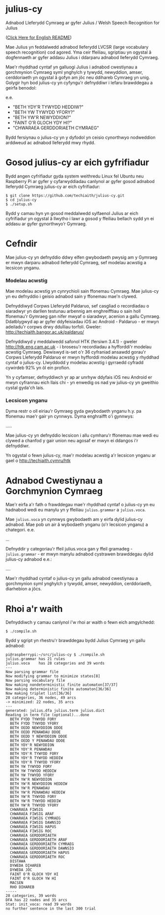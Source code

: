 # julius-cy
Adnabod Lleferydd Cymraeg ar gyfer Julius / Welsh Speech Recognition for Julius

([Click Here for English README](README_en.md))

Mae Julius yn feddalwedd adnabod lleferydd LVCSR (large vocabulary speech recognition) cod agored. Yma ceir ffeiliau, sgriptiau yn ogystal â dogfennaeth ar gyfer addasu Julius i ddarparu adnabod lleferydd Cymraeg.

Mae'r rhyddhad cyntaf yn galluogi Julius i adnabod cwestiynau a gorchmynion Cymraeg syml ynghylch y tywydd, newyddion, amser, cerddoriaeth yn ogystal â gofyn am jôc neu ddihareb Cymraeg yn unig. Golygir hyn bod julius-cy yn cyfyngu'r defnyddiwr i lefaru brawddegau a geirfa benodol:

e.e. 

 - "BETH YDY'R TYWYDD HEDDIW?"
 - "BETH YW TYWYDD YFORY?"
 - "BETH YW'R NEWYDDION?"
 - "FAINT O'R GLOCH YDY HI?"
 - "CHWARAEA GERDDORIAETH CYMRAEG"

Bydd fersiynau o julius-cy yn y dyfodol yn ceisio cynorthwyo nodweddion arddweud ac adnabod lleferydd mwy rhydd. 

# Gosod julius-cy ar eich gyfrifiadur
Bydd angen cyfrifiadur gyda system weithredu Linux fel Ubuntu neu Raspberry Pi ar gyfer y cyfarwyddiadau canlynol ar gyfer gosod adnabod lleferydd Cymraeg julius-cy ar eich cyfrifiadur:

```
$ git clone https://github.com/techiaith/julius-cy.git
$ cd julius-cy
$ ./setup.sh
```

Bydd y camau hyn yn gosod meddalwedd sylfaenol Julius ar eich cyfrifiadur yn ogystal â llwytho i lawr a gosod y ffeiliau bellach sydd yn ei addasu ar gyfer gynorthwyo’r Gymraeg. 

# Cefndir 

Mae julius-cy yn defnyddio ddwy elfen gwybodaeth pwysig am y Gymraeg er mwyn darparu adnabod lleferydd Cymraeg, sef modelau acwstig a lecsicon ynganu.

### Modelau acwstig 
Mae modelau acwstig yn cynrychioli sain ffonemau Cymraeg. Mae julius-cy yn eu defnyddio i geisio adnabod sain y ffonemau mae'n clywed.

Defnyddiwyd Corpws Lleferydd Paldaruo, sef casgliad o recordiadau o siaradwyr yn darllen testunau arbennig am enghreifftiau o sain holl ffonemau'r Gymraeg gan nifer mwyaf o siaradwyr, acenion a gallu Cymraeg. Ddatblygwyd ap ar gyfer ddyfeisiadau iOS ac Android - Paldaruo - er mwyn adeiladu'r corpws drwy ddulliau torfoli. Gweler: http://techiaith.bangor.ac.uk/paldaruo/

Defnyddiwyd y meddalwedd safonol HTK (fersiwn 3.4.1) - gweler http://htk.eng.cam.ac.uk - i brosesu'r recordiadau a hyfforddi'r modelau acwstig Cymraeg. Dewiswyd is-set o'r 36 cyfraniad ansawdd gorau'r Corpws Lleferydd Paldaruo er mwyn hyfforddi modelau acwstig y rhyddhad cyntaf o julius-cy. Llwyddodd y modelau acwstig i gyrraedd cyfradd cywirdeb 92% yn ôl ein profion. 

Yn y cyfamser, defnyddiwch yr ap ar unrhyw ddyfais iOS neu Android er mwyn cyfrannau eich llais chi - yn enwedig os nad yw julius-cy yn gweithio cystal gyda'ch lais. 

### Lecsicon ynganu
Dyma restr o oll eiriau'r Gymraeg gyda gwybodaeth ynganu h.y. pa ffonemau mae'r gair yn cynnwys.  Dyma enghraifft o'i gynnwys:

.....

Mae julius-cy yn defnyddio lecsicon i allu cymharu'r ffonemau mae wedi eu clywed a chanfod y gair union neu agosaf er mwyn ei ddangos i'r defnyddiwr. 

Yn ogystal o fewn julius-cy, mae'r modelau acwstig a'r lecsicon ynganu ar gael o http://techiaith.cymru/htk


# Adnabod Cwestiynau a Gorchmynion Cymraeg

Mae'r eirfa a'r fath o frawddegau mae'r rhyddhad cyntaf o julius-cy yn eu hadnabod wedi eu manylu yn y ffeiliau `julius.grammar` a `julius.voca`.

Mae `julius.voca` yn cynnwys gwybodaeth am y eirfa dylid julius-cy adnabod. Mae pob un air â wybodaeth ynganu (o'r lecsicon ynganu) a chategori. e.e. 

...

Defnyddir y categoriau'r ffeil julius.voca gan y ffeil gramadeg - `julius.grammar` - er mwyn manylu adnabod cystrawen brawddegau dylid julius-cy adnabod e.e.:

....

Mae'r rhyddhad cyntaf o julius-cy yn gallu adnabod cwestiynau a gorchmynion syml ynghylch y tywydd, amser, newyddion, cerddoriaeth, diarhebion a jôcs.

# Rhoi a'r waith

Defnyddiwch y camau canlynol i'w rhoi ar waith o fewn eich amgylchedd:

```
$ ./compile.sh
```

Bydd y sgript yn rhestru'r brawddegau bydd Julius Cymraeg yn gallu adnabod:

```
pi@raspberrypi:~/src/julius-cy $ ./compile.sh 
julius.grammar has 21 rules
julius.voca    has 28 categories and 39 words
---
Now parsing grammar file
Now modifying grammar to minimize states[8]
Now parsing vocabulary file
Now making nondeterministic finite automaton[37/37]
Now making deterministic finite automaton[36/36] 
Now making triplet list[36/36]
28 categories, 36 nodes, 49 arcs
-> minimized: 22 nodes, 35 arcs
---
generated: julius.dfa julius.term julius.dict
Reading in term file (optional)...done
  BETH FYDD TYWYDD FORY 
  BETH FYDD TYWYDD YFORY 
  BETH OEDD NEWYDDION DDOE 
  BETH OEDD PENAWDAU DDOE 
  BETH OEDD Y NEWYDDION DDOE 
  BETH OEDD Y PENAWDAU DDOE 
  BETH YDY'R NEWYDDION 
  BETH YDY'R PENAWDAU 
  BETH YDY'R TYWYDD FORY 
  BETH YDY'R TYWYDD HEDDIW 
  BETH YDY'R TYWYDD YFORY 
  BETH YW TYWYDD FORY 
  BETH YW TYWYDD HEDDIW 
  BETH YW TYWYDD YFORY 
  BETH YW'R NEWYDDION 
  BETH YW'R NEWYDDION HEDDIW 
  BETH YW'R PENAWDAU 
  BETH YW'R PENAWDAU HEDDIW 
  BETH YW'R TYWYDD FORY 
  BETH YW'R TYWYDD HEDDIW 
  BETH YW'R TYWYDD YFORY 
  CHWARAEA FIWSIG 
  CHWARAEA FIWSIG ARAF 
  CHWARAEA FIWSIG CYMRAEG 
  CHWARAEA FIWSIG DAWNSIO 
  CHWARAEA FIWSIG HAPUS 
  CHWARAEA FIWSIG ROC 
  CHWARAEA GERDDORIAETH 
  CHWARAEA GERDDORIAETH ARAF 
  CHWARAEA GERDDORIAETH CYMRAEG 
  CHWARAEA GERDDORIAETH DAWNSIO 
  CHWARAEA GERDDORIAETH HAPUS 
  CHWARAEA GERDDORIAETH ROC 
  DISTAWA 
  DYWEDA DIHAREB 
  DYWEDA JÔC 
  FAINT O'R GLOCH YDY HI 
  FAINT O'R GLOCH YW HI 
  MACSEN 
  RHO DIHAREB 
----- 
28 categories, 39 words
DFA has 22 nodes and 35 arcs
Stat: init_voca: read 39 words
no further sentence in the last 300 trial
```


 
